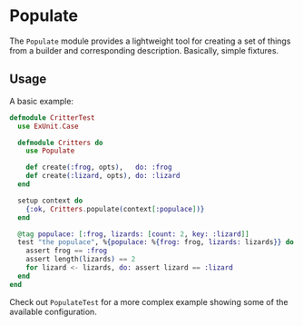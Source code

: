 # Populate

The `Populate` module provides a lightweight tool for creating a set of
things from a builder and corresponding description. Basically,
simple fixtures.

## Usage

A basic example:

```elixir
defmodule CritterTest
  use ExUnit.Case

  defmodule Critters do
    use Populate

    def create(:frog, opts),   do: :frog
    def create(:lizard, opts), do: :lizard
  end

  setup context do
    {:ok, Critters.populate(context[:populace])}
  end

  @tag populace: [:frog, lizards: [count: 2, key: :lizard]]
  test "the populace", %{populace: %{frog: frog, lizards: lizards}} do
    assert frog == :frog
    assert length(lizards) == 2
    for lizard <- lizards, do: assert lizard == :lizard
  end
end
```

Check out `PopulateTest` for a more complex example showing some of
the available configuration.
